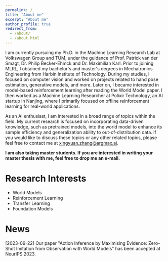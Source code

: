 ```yaml
---
permalink: /
title: "About me"
excerpt: "About me"
author_profile: true
redirect_from: 
  - /about/
  - /about.html
---
```


I am currently pursuing my Ph.D. in the Machine Learning Research Lab at Volkswagen Group and TUM, under the guidance of Prof. Patrick van der Smagt, Dr. Philip Becker-Ehmck and Dr. Maximilian Karl. Prior to joining MLRL, I obtained my bachelor's and master's degrees in Mechatronics Engineering from Harbin Institute of Technology. During my studies, I focused on computer vision and worked on projects related to hand pose estimation, generative models, and more. Later on, I became interested in model-based reinforcement learning after reading the World Model paper. I then worked as a Machine Learning Researcher at Polixir Technology, an AI startup in Nanjing, where I primarily focused on offline reinforcement learning for real-world applications.

As an AI enthusiast, I am interested in a broad range of topics within the field. My current research is focused on incorporating data-driven knowledge, such as pretrained models, into the world model to enhance its sample efficiency and generalization ability to out-of-distribution data. If you would like to discuss these topics or any other related topics, please feel free to contact me at xingyuan.zhang@argmax.ai.

**I am also taking master students. If you are interested in writing your master thesis with me, feel free to drop me an e-mail.**

Research Interests
======
- World Models
- Reinforcement Learning
- Transfer Learning
- Foundation Models

News
======
[2023-09-22] Our paper "Action Inference by Maximising Evidence: Zero-Shot Imitation from Observation with World Models" has been accepted at NeurIPS 2023.